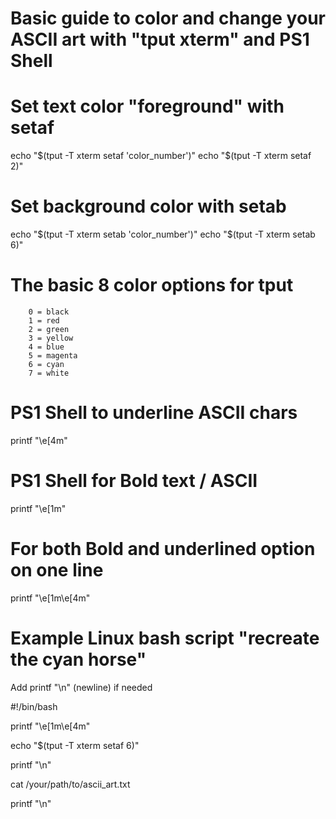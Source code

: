 # Basic guide to color and change your ASCII art with "tput xterm" and PS1 Shell

# Set text color "foreground" with setaf
echo "$(tput -T xterm setaf 'color_number')"
echo "$(tput -T xterm setaf 2)"

# Set background color with setab
echo "$(tput -T xterm setab 'color_number')"
echo "$(tput -T xterm setab 6)" 

# The basic 8 color options for tput
        0 = black
        1 = red
        2 = green
        3 = yellow
        4 = blue
        5 = magenta
        6 = cyan
        7 = white
        
# PS1 Shell to underline ASCII chars 
printf "\e[4m"

# PS1 Shell for Bold text / ASCII 
printf "\e[1m"

# For both Bold and underlined option on one line
printf "\e[1m\e[4m"

# Example Linux bash script "recreate the cyan horse"
Add printf "\n" (newline) if needed

#!/bin/bash

printf "\e[1m\e[4m"

echo "$(tput -T xterm setaf 6)"

printf "\n"

cat /your/path/to/ascii_art.txt

printf "\n"

